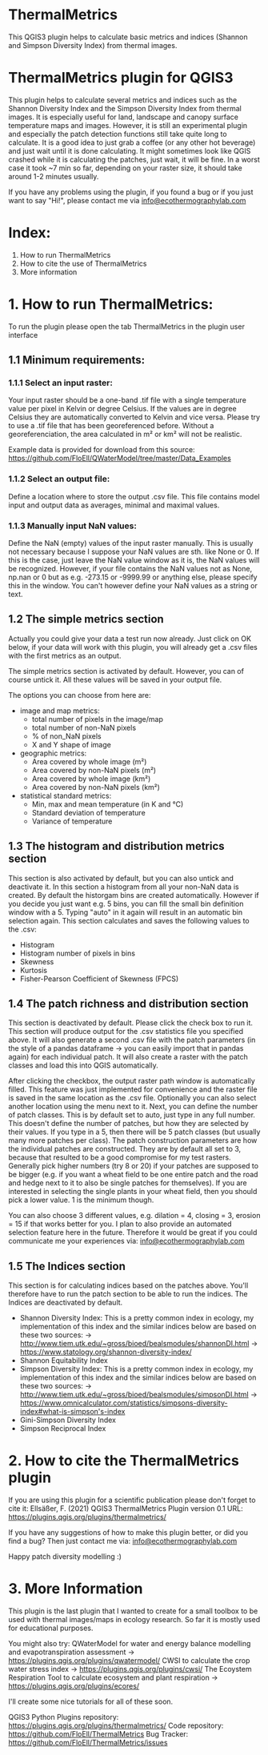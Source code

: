 # ThermalMetrics
This QGIS3 plugin helps to calculate basic metrics and indices (Shannon and Simpson Diversity Index) from thermal images. 

# ThermalMetrics plugin for QGIS3
This plugin helps to calculate several metrics and indices such as the Shannon Diversity Index and the Simpson Diversity Index from thermal images. It is especially useful for land, landscape and canopy surface temperature maps and images. However, it is still an experimental plugin and especially the patch detection functions still take quite long to calculate. It is a good idea to just grab a coffee (or any other hot beverage) and just wait until it is done calculating. It might sometimes look like QGIS crashed while it is calculating the patches, just wait, it will be fine. In a worst case it took ~7 min so far, depending on your raster size, it should take around 1-2 minutes usually.

If you have any problems using the plugin, if you found a bug or if you just want to say "Hi!", please contact me via info@ecothermographylab.com

# Index:
1. How to run ThermalMetrics
2. How to cite the use of ThermalMetrics
3. More information

# 1. How to run ThermalMetrics:
To run the plugin please open the tab ThermalMetrics in the plugin user interface

## 1.1 Minimum requirements:
### 1.1.1 Select an input raster:
Your input raster should be a one-band .tif file with a single temperature value per pixel in Kelvin or degree Celsius. If the values are in degree Celsius they are automatically converted to Kelvin and vice versa. Please try to use a .tif file that has been georeferenced before. Without a georeferenciation, the area calculated in m² or km² will not be realistic.

Example data is provided for download from this source:
https://github.com/FloEll/QWaterModel/tree/master/Data_Examples

### 1.1.2 Select an output file:
Define a location where to store the output .csv file. This file contains model input and output data as averages, minimal and maximal values. 

### 1.1.3 Manually input NaN values: 
Define the NaN (empty) values of the input raster manually. This is usually not necessary because I suppose your NaN values are sth. like None or 0. If this is the case, just leave the NaN value window as it is, the NaN values will be recognized.  However, if your file contains the NaN values not as None, np.nan or 0 but as e.g. -273.15 or -9999.99 or anything else, please specify this in the window. You can't however define your NaN values as a string or text.  

## 1.2 The simple metrics section
Actually you could give your data a test run now already. Just click on OK below, if your data will work with this plugin, you will already get a .csv files with the first metrics as an output.

The simple metrics section is activated by default. However, you can of course untick it. All these values will be saved in your output file.

The options you can choose from here are: 
- image and map metrics:
    - total number of pixels in the image/map
    - total number of non-NaN pixels
    - % of non_NaN pixels
    - X and Y shape of image
- geographic metrics:
    -  Area covered by whole image (m²)
    - Area covered by non-NaN pixels (m²)
    - Area covered by whole image (km²)
    - Area covered by non-NaN pixels (km²)
- statistical standard metrics:
    - Min, max and mean temperature (in K and °C)
    - Standard deviation of temperature
    - Variance of temperature

## 1.3 The histogram and distribution metrics section
This section is also activated by default, but you can also untick and deactivate it. In this section a histogram from all your non-NaN data is created. By default the historgam bins are created automatically. However if you decide you just want e.g. 5 bins, you can fill the small bin definition window with a 5. Typing "auto" in it again will result in an automatic bin selection again. 
This section calculates and saves the following values to the .csv:
- Histogram 
- Histogram number of pixels in bins
- Skewness
- Kurtosis
- Fisher-Pearson Coefficient of Skewness (FPCS)

## 1.4 The patch richness and distribution section
This section is deactivated by default. Please click the check box to run it. 
This section will produce output for the .csv statistics file you specified above. It will also generate a second .csv file with the patch parameters (in the style of a pandas dataframe -> you can easily import that in pandas again) for each individual patch. It will also create a raster with the patch classes and load this into QGIS automatically.

After clicking the checkbox, the output raster path window is automatically filled. This feature was just implemented for convenience and the raster file is saved in the same location as the .csv file. Optionally you can also select another location using the menu next to it. 
Next, you can define the number of patch classes. This is by default set to auto, just type in any full number. This doesn't define the number of patches, but how they are selected by their values. If you type in a 5, then there will be 5 patch classes (but usually many more patches per class). 
The patch construction parameters are how the individual patches are constructed. They are by default all set to 3, because that resulted to be a good compromise for my test rasters. Generally pick higher numbers (try 8 or 20) if your patches are supposed to be bigger (e.g. if you want a wheat field to be one entire patch and the road and hedge next to it to also be single patches for themselves). If you are interested in selecting the single plants in your wheat field, then you should pick a lower value. 1 is the minimum though. 

You can also choose 3 different values, e.g. dilation = 4, closing = 3, erosion = 15 if that works better for you. I plan to also provide an automated selection feature here in the future. Therefore it would be great if you could communicate me your experiences via: info@ecothermographylab.com

## 1.5 The Indices section
This section is for calculating indices based on the patches above. You'll therefore have to run the patch section to be able to run the indices. 
The Indices are deactivated by default. 
- Shannon Diversity Index:
This is a pretty common index in ecology, my implementation of this index and the similar indices below are based on these two sources:
-> http://www.tiem.utk.edu/~gross/bioed/bealsmodules/shannonDI.html
-> https://www.statology.org/shannon-diversity-index/
- Shannon Equitability Index
- Simpson Diversity Index:
This is a pretty common index in ecology, my implementation of this index and the similar indices below are based on these two sources:
-> http://www.tiem.utk.edu/~gross/bioed/bealsmodules/simpsonDI.html
-> https://www.omnicalculator.com/statistics/simpsons-diversity-index#what-is-simpson's-index
- Gini-Simpson Diversity Index
- Simpson Reciprocal Index

# 2. How to cite the ThermalMetrics plugin
If you are using this plugin for a scientific publication please don't forget to cite it:
Ellsäßer, F. (2021) QGIS3 ThermalMetrics Plugin version 0.1 URL: https://plugins.qgis.org/plugins/thermalmetrics/

If you have any suggestions of how to make this plugin better, or did you find a bug? Then just contact me via: info@ecothermographylab.com


Happy patch diversity modelling :) 

# 3. More Information
This plugin is the last plugin that I wanted to create for a small toolbox to be used with thermal images/maps in ecology research. So far it is mostly used for educational purposes. 

You might also try:
QWaterModel for water and energy balance modelling and evapotranspiration assessment 
-> https://plugins.qgis.org/plugins/qwatermodel/
CWSI to calculate the crop water stress index
-> https://plugins.qgis.org/plugins/cwsi/
The Ecoystem Respiration Tool  to calculate ecosystem and plant respiration
-> https://plugins.qgis.org/plugins/ecores/

I'll create some nice tutorials for all of these soon. 

QGIS3 Python Plugins repository: https://plugins.qgis.org/plugins/thermalmetrics/
Code repository: https://github.com/FloEll/ThermalMetrics
Bug Tracker: https://github.com/FloEll/ThermalMetrics/issues
